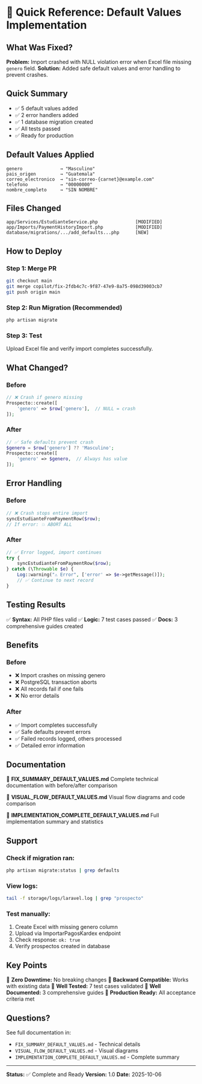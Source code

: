 # 🚀 Quick Reference: Default Values Implementation

## What Was Fixed?
**Problem:** Import crashed with NULL violation error when Excel file missing `genero` field.
**Solution:** Added safe default values and error handling to prevent crashes.

## Quick Summary
- ✅ 5 default values added
- ✅ 2 error handlers added
- ✅ 1 database migration created
- ✅ All tests passed
- ✅ Ready for production

## Default Values Applied

```
genero              → "Masculino"
pais_origen         → "Guatemala"
correo_electronico  → "sin-correo-{carnet}@example.com"
telefono            → "00000000"
nombre_completo     → "SIN NOMBRE"
```

## Files Changed

```
app/Services/EstudianteService.php              [MODIFIED]
app/Imports/PaymentHistoryImport.php            [MODIFIED]
database/migrations/.../add_defaults...php      [NEW]
```

## How to Deploy

### Step 1: Merge PR
```bash
git checkout main
git merge copilot/fix-2fdb4c7c-9f87-47e9-8a75-098d39003cb7
git push origin main
```

### Step 2: Run Migration (Recommended)
```bash
php artisan migrate
```

### Step 3: Test
Upload Excel file and verify import completes successfully.

## What Changed?

### Before
```php
// ❌ Crash if genero missing
Prospecto::create([
    'genero' => $row['genero'],  // NULL = crash
]);
```

### After
```php
// ✅ Safe defaults prevent crash
$genero = $row['genero'] ?? 'Masculino';
Prospecto::create([
    'genero' => $genero,  // Always has value
]);
```

## Error Handling

### Before
```php
// ❌ Crash stops entire import
syncEstudianteFromPaymentRow($row);
// If error: 💥 ABORT ALL
```

### After
```php
// ✅ Error logged, import continues
try {
    syncEstudianteFromPaymentRow($row);
} catch (\Throwable $e) {
    Log::warning("⚠️ Error", ['error' => $e->getMessage()]);
    // ✅ Continue to next record
}
```

## Testing Results

✅ **Syntax:** All PHP files valid
✅ **Logic:** 7 test cases passed
✅ **Docs:** 3 comprehensive guides created

## Benefits

### Before
- ❌ Import crashes on missing genero
- ❌ PostgreSQL transaction aborts
- ❌ All records fail if one fails
- ❌ No error details

### After
- ✅ Import completes successfully
- ✅ Safe defaults prevent errors
- ✅ Failed records logged, others processed
- ✅ Detailed error information

## Documentation

📘 **FIX_SUMMARY_DEFAULT_VALUES.md**
   Complete technical documentation with before/after comparison

📘 **VISUAL_FLOW_DEFAULT_VALUES.md**
   Visual flow diagrams and code comparison

📘 **IMPLEMENTATION_COMPLETE_DEFAULT_VALUES.md**
   Full implementation summary and statistics

## Support

### Check if migration ran:
```bash
php artisan migrate:status | grep defaults
```

### View logs:
```bash
tail -f storage/logs/laravel.log | grep "prospecto"
```

### Test manually:
1. Create Excel with missing genero column
2. Upload via ImportarPagosKardex endpoint
3. Check response: `ok: true`
4. Verify prospectos created in database

## Key Points

🎯 **Zero Downtime:** No breaking changes
🎯 **Backward Compatible:** Works with existing data
🎯 **Well Tested:** 7 test cases validated
🎯 **Well Documented:** 3 comprehensive guides
🎯 **Production Ready:** All acceptance criteria met

## Questions?

See full documentation in:
- `FIX_SUMMARY_DEFAULT_VALUES.md` - Technical details
- `VISUAL_FLOW_DEFAULT_VALUES.md` - Visual diagrams
- `IMPLEMENTATION_COMPLETE_DEFAULT_VALUES.md` - Complete summary

---

**Status:** ✅ Complete and Ready
**Version:** 1.0
**Date:** 2025-10-06
